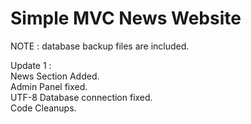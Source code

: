 # Simple MVC News Website

NOTE : database backup files are included.<br>

Update 1 : <br>
News Section Added.<br>
Admin Panel fixed.<br>
UTF-8 Database connection fixed.<br>
Code Cleanups.<br>
